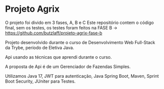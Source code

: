 # Projeto Agrix
O projeto foi divido em 3 fases, A, B e C
Este repositório contem o código final, sem os testes, os testes foram feitos na FASE B -> https://github.com/butzlaff/projeto-agrix-fase-b

Projeto desenvolvido durante o curso de Desenvolvimento Web Full-Stack da Trybe, período de Eletiva Java.

Api usando as técnicas que aprendi durante o curso.

A proposta de Api é de um Gerenciador de Fazendas Simples.

Utilizamos Java 17, JWT para autenticação, Java Spring Boot, Maven, Sprint Boot Security, JUniter para Testes.
